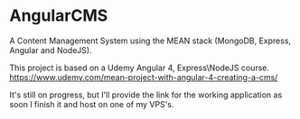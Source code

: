 # AngularCMS
A Content Management System using the MEAN stack (MongoDB, Express, Angular and NodeJS).

This project is based on a Udemy Angular 4, Express\NodeJS course.
https://www.udemy.com/mean-project-with-angular-4-creating-a-cms/

It's still on progress, but I'll provide the link for the working application as soon I finish it and host on one of my VPS's.
